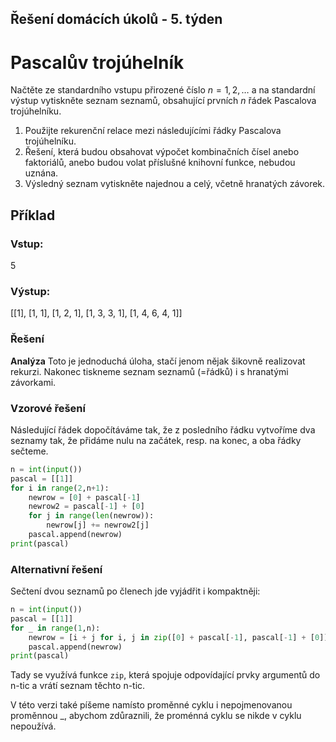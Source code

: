 ## Řešení domácích úkolů - 5. týden

# Pascalův trojúhelník

Načtěte ze standardního vstupu přirozené číslo $n = 1,2,\dots$
a na standardní výstup vytiskněte seznam seznamů, obsahující prvních $n$ řádek 
Pascalova trojúhelníku.
1. Použijte rekurenční relace mezi následujícími řádky Pascalova trojúhelníku. 
2. Řešení, která budou obsahovat výpočet kombinačních čísel anebo faktoriálů, anebo budou volat příslušné knihovní funkce, nebudou uznána.
3. Výsledný seznam vytiskněte najednou a celý, včetně hranatých závorek.

## Příklad

### Vstup:
5
### Výstup:
[[1], [1, 1], [1, 2, 1], [1, 3, 3, 1], [1, 4, 6, 4, 1]]



### Řešení

**Analýza** Toto je jednoduchá úloha, stačí jenom nějak šikovně realizovat rekurzi. Nakonec tiskneme seznam seznamů (=řádků) i s hranatými závorkami.

### Vzorové řešení

Následující řádek dopočítáváme tak, že z posledního řádku vytvoříme dva seznamy tak, že přidáme nulu na začátek, resp. na konec, a oba řádky sečteme. 

```python
n = int(input())
pascal = [[1]]
for i in range(2,n+1):
    newrow = [0] + pascal[-1]
    newrow2 = pascal[-1] + [0]
    for j in range(len(newrow)):
        newrow[j] += newrow2[j]
    pascal.append(newrow)
print(pascal)
```

 ### Alternativní řešení

Sečtení dvou seznamů po členech jde vyjádřit i kompaktněji:

```python
n = int(input())
pascal = [[1]]
for _ in range(1,n):
    newrow = [i + j for i, j in zip([0] + pascal[-1], pascal[-1] + [0])]
    pascal.append(newrow)
print(pascal)
```

Tady se využívá funkce `zip`, která spojuje odpovídající prvky argumentů do n-tic a vrátí seznam těchto n-tic.

V této verzi také píšeme namísto proměnné cyklu i nepojmenovanou proměnnou _, abychom zdůraznili, že proménná cyklu se nikde v cyklu nepoužívá. 

